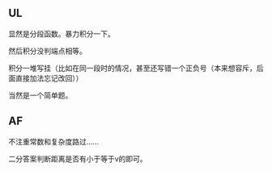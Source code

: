 ## UL
显然是分段函数。暴力积分一下。

然后积分没判端点相等。

积分一堆写挂（比如在同一段时的情况，甚至还写错一个正负号（本来想容斥，后面直接加法忘记改回））

当然是一个简单题。

## AF
不注重常数和复杂度路过……

二分答案判断距离是否有小于等于v的即可。
